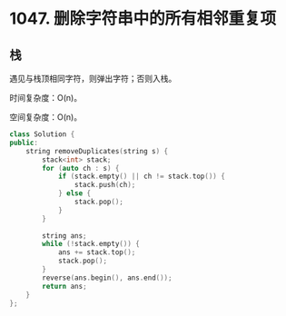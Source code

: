 # 1047. 删除字符串中的所有相邻重复项

## 栈

遇见与栈顶相同字符，则弹出字符；否则入栈。

时间复杂度：O(n)。

空间复杂度：O(n)。

```cpp
class Solution {
public:
    string removeDuplicates(string s) {
        stack<int> stack;
        for (auto ch : s) {
            if (stack.empty() || ch != stack.top()) {
                stack.push(ch);
            } else {
                stack.pop();
            }
        }
        
        string ans;
        while (!stack.empty()) {
            ans += stack.top();
            stack.pop();
        }
        reverse(ans.begin(), ans.end());
        return ans;
    }
};
```